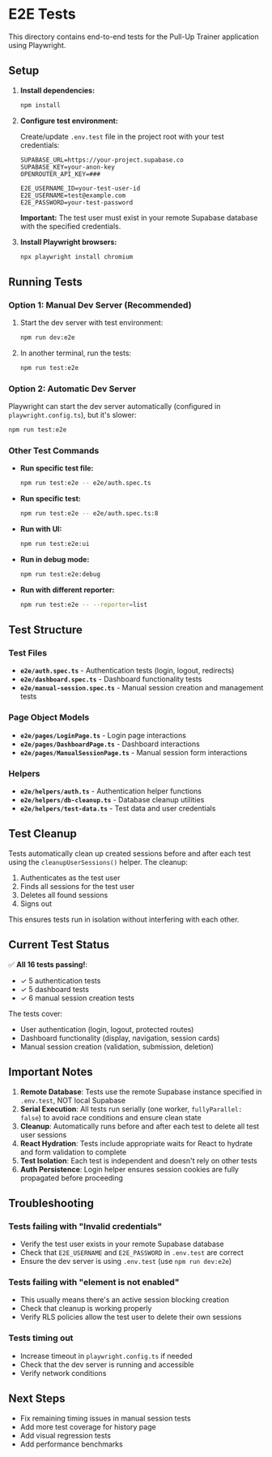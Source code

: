 # E2E Tests

This directory contains end-to-end tests for the Pull-Up Trainer application using Playwright.

## Setup

1. **Install dependencies:**
   ```bash
   npm install
   ```

2. **Configure test environment:**
   
   Create/update `.env.test` file in the project root with your test credentials:
   ```env
   SUPABASE_URL=https://your-project.supabase.co
   SUPABASE_KEY=your-anon-key
   OPENROUTER_API_KEY=###
   
   E2E_USERNAME_ID=your-test-user-id
   E2E_USERNAME=test@example.com
   E2E_PASSWORD=your-test-password
   ```

   **Important:** The test user must exist in your remote Supabase database with the specified credentials.

3. **Install Playwright browsers:**
   ```bash
   npx playwright install chromium
   ```

## Running Tests

### Option 1: Manual Dev Server (Recommended)

1. Start the dev server with test environment:
   ```bash
   npm run dev:e2e
   ```

2. In another terminal, run the tests:
   ```bash
   npm run test:e2e
   ```

### Option 2: Automatic Dev Server

Playwright can start the dev server automatically (configured in `playwright.config.ts`), but it's slower:
```bash
npm run test:e2e
```

### Other Test Commands

- **Run specific test file:**
  ```bash
  npm run test:e2e -- e2e/auth.spec.ts
  ```

- **Run specific test:**
  ```bash
  npm run test:e2e -- e2e/auth.spec.ts:8
  ```

- **Run with UI:**
  ```bash
  npm run test:e2e:ui
  ```

- **Run in debug mode:**
  ```bash
  npm run test:e2e:debug
  ```

- **Run with different reporter:**
  ```bash
  npm run test:e2e -- --reporter=list
  ```

## Test Structure

### Test Files

- **`e2e/auth.spec.ts`** - Authentication tests (login, logout, redirects)
- **`e2e/dashboard.spec.ts`** - Dashboard functionality tests
- **`e2e/manual-session.spec.ts`** - Manual session creation and management tests

### Page Object Models

- **`e2e/pages/LoginPage.ts`** - Login page interactions
- **`e2e/pages/DashboardPage.ts`** - Dashboard interactions
- **`e2e/pages/ManualSessionPage.ts`** - Manual session form interactions

### Helpers

- **`e2e/helpers/auth.ts`** - Authentication helper functions
- **`e2e/helpers/db-cleanup.ts`** - Database cleanup utilities
- **`e2e/helpers/test-data.ts`** - Test data and user credentials

## Test Cleanup

Tests automatically clean up created sessions before and after each test using the `cleanupUserSessions()` helper. The cleanup:

1. Authenticates as the test user
2. Finds all sessions for the test user
3. Deletes all found sessions
4. Signs out

This ensures tests run in isolation without interfering with each other.

## Current Test Status

✅ **All 16 tests passing!**:
- ✓ 5 authentication tests
- ✓ 5 dashboard tests  
- ✓ 6 manual session creation tests

The tests cover:
- User authentication (login, logout, protected routes)
- Dashboard functionality (display, navigation, session cards)
- Manual session creation (validation, submission, deletion)

## Important Notes

1. **Remote Database**: Tests use the remote Supabase instance specified in `.env.test`, NOT local Supabase
2. **Serial Execution**: All tests run serially (one worker, `fullyParallel: false`) to avoid race conditions and ensure clean state
3. **Cleanup**: Automatically runs before and after each test to delete all test user sessions
4. **React Hydration**: Tests include appropriate waits for React to hydrate and form validation to complete
5. **Test Isolation**: Each test is independent and doesn't rely on other tests
6. **Auth Persistence**: Login helper ensures session cookies are fully propagated before proceeding

## Troubleshooting

### Tests failing with "Invalid credentials"
- Verify the test user exists in your remote Supabase database
- Check that `E2E_USERNAME` and `E2E_PASSWORD` in `.env.test` are correct
- Ensure the dev server is using `.env.test` (use `npm run dev:e2e`)

### Tests failing with "element is not enabled"
- This usually means there's an active session blocking creation
- Check that cleanup is working properly
- Verify RLS policies allow the test user to delete their own sessions

### Tests timing out
- Increase timeout in `playwright.config.ts` if needed
- Check that the dev server is running and accessible
- Verify network conditions

## Next Steps

- Fix remaining timing issues in manual session tests
- Add more test coverage for history page
- Add visual regression tests
- Add performance benchmarks

